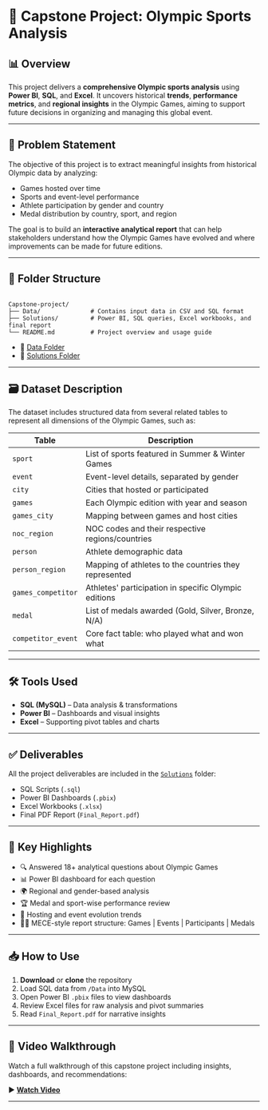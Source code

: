
# 🏅 Capstone Project: Olympic Sports Analysis

## 📊 Overview

This project delivers a **comprehensive Olympic sports analysis** using **Power BI**, **SQL**, and **Excel**. It uncovers historical **trends**, **performance metrics**, and **regional insights** in the Olympic Games, aiming to support future decisions in organizing and managing this global event.

---

## 🧩 Problem Statement

The objective of this project is to extract meaningful insights from historical Olympic data by analyzing:

- Games hosted over time
- Sports and event-level performance
- Athlete participation by gender and country
- Medal distribution by country, sport, and region

The goal is to build an **interactive analytical report** that can help stakeholders understand how the Olympic Games have evolved and where improvements can be made for future editions.

---

## 📂 Folder Structure

```

Capstone-project/
├── Data/              # Contains input data in CSV and SQL format
├── Solutions/         # Power BI, SQL queries, Excel workbooks, and final report
└── README.md          # Project overview and usage guide

```

- 📁 [Data Folder](https://github.com/Asura8971/Capstone-project/tree/main/Data)
- 📁 [Solutions Folder](https://github.com/Asura8971/Capstone-project/tree/main/Solutions)

---

## 🗃️ Dataset Description

The dataset includes structured data from several related tables to represent all dimensions of the Olympic Games, such as:

| Table               | Description |
|--------------------|-------------|
| `sport`            | List of sports featured in Summer & Winter Games |
| `event`            | Event-level details, separated by gender |
| `city`             | Cities that hosted or participated |
| `games`            | Each Olympic edition with year and season |
| `games_city`       | Mapping between games and host cities |
| `noc_region`       | NOC codes and their respective regions/countries |
| `person`           | Athlete demographic data |
| `person_region`    | Mapping of athletes to the countries they represented |
| `games_competitor` | Athletes' participation in specific Olympic editions |
| `medal`            | List of medals awarded (Gold, Silver, Bronze, N/A) |
| `competitor_event` | Core fact table: who played what and won what |

---

## 🛠 Tools Used

- **SQL (MySQL)** – Data analysis & transformations
- **Power BI** – Dashboards and visual insights
- **Excel** – Supporting pivot tables and charts

---

## ✅ Deliverables

All the project deliverables are included in the [`Solutions`](https://github.com/Asura8971/Capstone-project/tree/main/Solutions) folder:

- SQL Scripts (`.sql`)
- Power BI Dashboards (`.pbix`)
- Excel Workbooks (`.xlsx`)
- Final PDF Report (`Final_Report.pdf`)

---

## 📌 Key Highlights

- 🔍 Answered 18+ analytical questions about Olympic Games
- 📊 Power BI dashboard for each question
- 🌍 Regional and gender-based analysis
- 🏆 Medal and sport-wise performance review
- 📅 Hosting and event evolution trends
- 👩‍💻 MECE-style report structure: Games | Events | Participants | Medals

---

## 📥 How to Use

1. **Download** or **clone** the repository
2. Load SQL data from `/Data` into MySQL
3. Open Power BI `.pbix` files to view dashboards
4. Review Excel files for raw analysis and pivot summaries
5. Read `Final_Report.pdf` for narrative insights

---

## 🎥 Video Walkthrough

Watch a full walkthrough of this capstone project including insights, dashboards, and recommendations:

▶️ [**Watch Video**](https://drive.google.com/file/d/1pZKg2K-NWR8y2Ca3Y_iLKPgo97rO0MVu/view?usp=drive_link)



---
